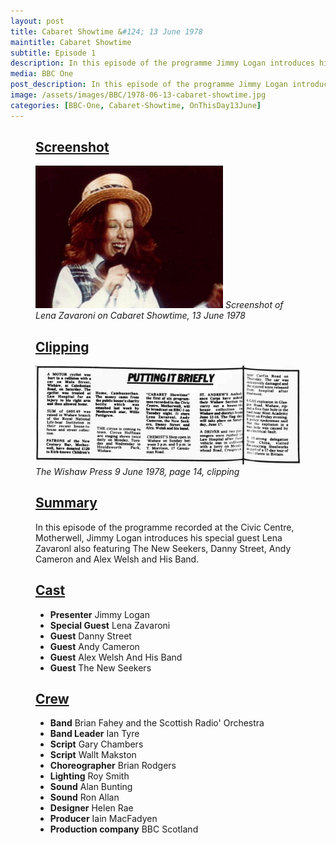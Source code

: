 ```yaml
---
layout: post
title: Cabaret Showtime &#124; 13 June 1978
maintitle: Cabaret Showtime
subtitle: Episode 1
description: In this episode of the programme Jimmy Logan introduces his special guest Lena Zavaronl also featuring The New Seekers, Danny Street, Andy Cameron and Alex Welsh and His Band.
media: BBC One
post_description: In this episode of the programme Jimmy Logan introduces his special guest Lena Zavaronl also featuring The New Seekers, Danny Street, Andy Cameron and Alex Welsh and His Band.
image: /assets/images/BBC/1978-06-13-cabaret-showtime.jpg
categories: [BBC-One, Cabaret-Showtime, OnThisDay13June]
---
```


<figure class="fig3">
<div class="CardLayout">
<div class="CardItem">
<h2 id="infobox1" class="infobox"><a href="#infobox1">Screenshot</a></h2>
<div class="CardItem split">
<img src="/assets/images/BBC/1978-06-13-cabaret-showtime.jpg" class="full-width"/>
<cite>Screenshot of Lena Zavaroni on Cabaret Showtime, 13 June 1978</cite>
</div></div></div>
</figure>

<figure class="fig3">
<div class="CardLayout">
<div class="CardItem">
<h2 id="infobox2" class="infobox"><a href="#infobox2">Clipping</a></h2>
<div class="CardItem split">
<a href="/assets/images/newspapers/1978-06-09-wishaw-press-cliping-page-14-cropped.png"><img src="/assets/images/newspapers/1978-06-09-wishaw-press-cliping-page-14.png" class="full-width zoom-in"/></a>
<cite>The Wishaw Press 9 June 1978, page 14, clipping</cite>
</div></div></div>
</figure>

<figure class="fig3">
<div class="CardLayout">
<div class="CardItem">
<h2 id="infobox3" class="infobox"><a href="#infobox3">Summary</a></h2>
<div class="CardItem split">
<p>In this episode of the programme recorded at the Civic Centre, Motherwell, Jimmy Logan introduces his special guest Lena Zavaronl also featuring The New Seekers, Danny Street, Andy Cameron and Alex Welsh and His Band.</p>
</div></div></div>
</figure>

<figure class="fig1">
<div class="CardLayout CardLayout-Height">
<div class="CardItem">
<h2 id="infobox4" class="infobox"><a href="#infobox4">Cast</a></h2>
<div class="CardItem split">
<ul>
<li><strong>Presenter</strong> Jimmy Logan</li>
<li><strong>Special Guest</strong> Lena Zavaroni</li>
<li><strong>Guest</strong> Danny Street</li>
<li><strong>Guest</strong> Andy Cameron</li>
<li><strong>Guest</strong> Alex Welsh And His Band</li>
<li><strong>Guest</strong> The New Seekers</li>
</ul>
</div></div></div>
</figure>

<figure class="fig2">
<div class="CardLayout CardLayout-Height">
<div class="CardItem">
<h2 id="infobox5" class="infobox"><a href="#infobox5">Crew</a></h2>
<div class="CardItem split">
<ul>
<li><strong>Band</strong> Brian Fahey and the Scottish Radio' Orchestra</li>
<li><strong>Band Leader</strong> Ian Tyre</li>
<li><strong>Script</strong> Gary Chambers</li>
<li><strong>Script</strong> Wallt Makston</li>
<li><strong>Choreographer</strong> Brian Rodgers</li>
<li><strong>Lighting</strong> Roy Smith</li>
<li><strong>Sound</strong> Alan Bunting</li>
<li><strong>Sound</strong> Ron Allan</li>
<li><strong>Designer</strong> Helen Rae</li>
<li><strong>Producer</strong> Iain MacFadyen</li>
<li><strong>Production company</strong> BBC Scotland</li>
</ul>
</div></div></div>
</figure>

<style>
.CardLayout-Height {height:436.5px;}
@media screen and (orientation:portrait) {.CardLayout-Height {height: unset;}}
</style>

